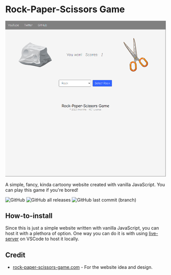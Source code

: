 # Rock-Paper-Scissors Game

![Website mockup](images/mockup.png)

A simple, fancy, kinda cartoony website created with vanilla JavaScript. You can play this game if you're bored!

![GitHub](https://img.shields.io/github/license/XnonXte/RockPaperScissors)
![GitHub all releases](https://img.shields.io/github/downloads/XnonXte/RockPaperScissors/total)
![GitHub last commit (branch)](https://img.shields.io/github/last-commit/XnonXte/RockPaperScissors/main)

## How-to-install

Since this is just a simple website written with vanilla JavaScript, you can host it with a plethora of option. One way you can do it is with using [live-server](https://github.com/ritwickdey/vscode-live-server) on VSCode to host it locally.

## Credit

- [rock-paper-scissors-game.com](https://www.rock-paper-scissors-game.com/) - For the website idea and design.
